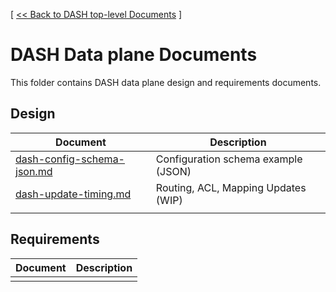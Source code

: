 [ [ << Back to DASH top-level Documents](../README.md#contents) ]

# DASH Data plane Documents
This folder contains DASH data plane design and requirements documents.

## Design
| Document                                               | Description                                  |
| ------------------------------------------------------ | -------------------------------------------- |
|[dash-config-schema-json.md](dash-config-schema-json.md)|Configuration schema example (JSON)           | 
|[dash-update-timing.md](dash-update-timing.md)          |Routing, ACL, Mapping Updates (WIP)           | 
| | |


## Requirements 
| Document                                               | Description                                  |
| ------------------------------------------------------ | -------------------------------------------- |
|||
